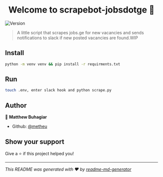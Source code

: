 <h1 align="center">Welcome to scrapebot-jobsdotge 👋</h1>
<p>
  <img alt="Version" src="https://img.shields.io/badge/version-0.0.1-blue.svg?cacheSeconds=2592000" />
</p>

> A little script that scrapes jobs.ge for new vacancies and sends notifications to slack if new posted vacancies are found.WIP

## Install

```sh
python -m venv venv && pip install -r requirments.txt
```

## Run

```sh
touch .env, enter slack hook and python scrape.py
```

## Author

👤 **Matthew Buhagiar**

* Github: [@metheu](https://github.com/metheu)

## Show your support

Give a ⭐️ if this project helped you!

***
_This README was generated with ❤️ by [readme-md-generator](https://github.com/kefranabg/readme-md-generator)_